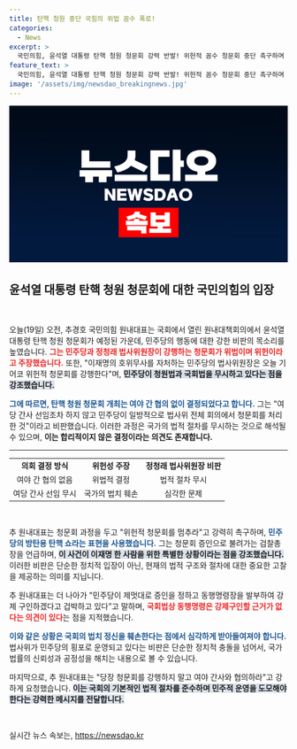 ```yaml
---
title: 탄핵 청원 중단 국힘의 위법 꼼수 폭로!
categories:
  - News
excerpt: >
  국민의힘, 윤석열 대통령 탄핵 청원 청문회 강력 반발! 위헌적 꼼수 청문회 중단 촉구하며 민주당의 법사위 횡포 공개! 정치적 파장 예고!
feature_text: >
  국민의힘, 윤석열 대통령 탄핵 청원 청문회 강력 반발! 위헌적 꼼수 청문회 중단 촉구하며 민주당의 법사위 횡포 공개! 정치적 파장 예고!
image: '/assets/img/newsdao_breakingnews.jpg'
---
```


<p><img src="/assets/img/newsdao_breakingnews.jpg" alt="cryptoinkorea 속보" /></p>

<h2 data-ke-size="size26">윤석열 대통령 탄핵 청원 청문회에 대한 국민의힘의 입장</h2>

<p data-ke-size="size16">&nbsp;</p>

<p>오늘(19일) 오전, 추경호 국민의힘 원내대표는 국회에서 열린 원내대책회의에서 윤석열 대통령 탄핵 청원 청문회가 예정된 가운데, 민주당의 행동에 대한 강한 비판의 목소리를 높였습니다. <b><span style="color: #ee2323;">그는 민주당과 정청래 법사위원장이 강행하는 청문회가 위법이며 위헌이라고 주장했습니다.</span></b> 또한, "이재명의 호위무사를 자처하는 민주당의 법사위원장은 오늘 기어코 위헌적 청문회를 강행한다"며, <b><span style="background-color: #21538527;">민주당이 청원법과 국회법을 무시하고 있다는 점을 강조했습니다.</span></b> </p>

<p><b><span style="color: #1a5490;">그에 따르면, 탄핵 청원 청문회 개최는 여야 간 협의 없이 결정되었다고 합니다.</span></b> 그는 "여당 간사 선임조차 하지 않고 민주당이 일방적으로 법사위 전체 회의에서 청문회를 처리한 것"이라고 비판했습니다. 이러한 과정은 국가의 법적 절차를 무시하는 것으로 해석될 수 있으며, <b><span style="ee2323;">이는 합리적이지 않은 결정이라는 의견도 존재합니다.</span></b></p>

<hr />

<table style="width: 100%; border-collapse: collapse;">
<tr>
<td style="text-align: center; height: 17px;"><b>의회 결정 방식</b></td>
<td style="text-align: center; height: 17px;"><b>위헌성 주장</b></td>
<td style="text-align: center; height: 17px;"><b>정청래 법사위원장 비판</b></td>
</tr>
<tr>
<td style="text-align: center; height: 17px;">여야 간 협의 없음</td>
<td style="text-align: center; height: 17px;">위법적 결정</td>
<td style="text-align: center; height: 17px;">법적 절차 무시</td>
</tr>
<tr>
<td style="text-align: center; height: 17px;">여당 간사 선임 무시</td>
<td style="text-align: center; height: 17px;">국가의 법치 훼손</td>
<td style="text-align: center; height: 17px;">심각한 문제</td>
</tr>
</table>

<p data-ke-size="size16">&nbsp;</p>

<p>추 원내대표는 청문회 과정을 두고 "위헌적 청문회를 멈추라"고 강력히 촉구하며, <b><span style="color: #1a5490;">민주당의 방탄용 탄핵 쇼라는 표현을 사용했습니다.</span></b> 그는 청문회 증인으로 불려가는 검찰총장을 언급하며, <b><span style="background-color: #21538527;">이 사건이 이재명 한 사람을 위한 특별한 상황이라는 점을 강조했습니다.</span></b> 이러한 비판은 단순한 정치적 입장이 아닌, 현재의 법적 구조와 절차에 대한 중요한 고찰을 제공하는 의미를 지닙니다.</p>

<p>추 원내대표는 더 나아가 "민주당이 제멋대로 증인을 정하고 동행명령장을 발부하여 강제 구인하겠다고 겁박하고 있다”고 말하며, <b><span style="color: #ee2323;">국회법상 동행명령은 강제구인할 근거가 없다는 의견이 있다</span></b>는 점을 지적했습니다. </p>

<p><b><span style="color: #1a5490;">이와 같은 상황은 국회의 법치 정신을 훼손한다는 점에서 심각하게 받아들여져야 합니다.</span></b> 법사위가 민주당의 횡포로 운영되고 있다는 비판은 단순한 정치적 충돌을 넘어서, 국가 법률의 신뢰성과 공정성을 해치는 내용으로 볼 수 있습니다.</p>

<p>마지막으로, 추 원내대표는 "당장 청문회를 강행하지 말고 여야 간사와 협의하라"고 강하게 요청했습니다. <b><span style="background-color: #21538527;">이는 국회의 기본적인 법적 절차를 준수하며 민주적 운영을 도모해야 한다는 강력한 메시지를 전달합니다.</span></b></p>

<p data-ke-size="size16">&nbsp;</p>
실시간 뉴스 속보는, <a href="https://newsdao.kr" rel="dofollow">https://newsdao.kr</a>


